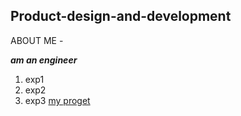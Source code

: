 ## Product-design-and-development
ABOUT ME - 

***am an engineer***

1. exp1
2. exp2
3. exp3
[my proget](https://docs.google.com/presentation/d/1Kz_6uP92gOz2dWUfsiBHR37XtzbvrfjhkwEnXRrWEso/edit?usp=sharing)
